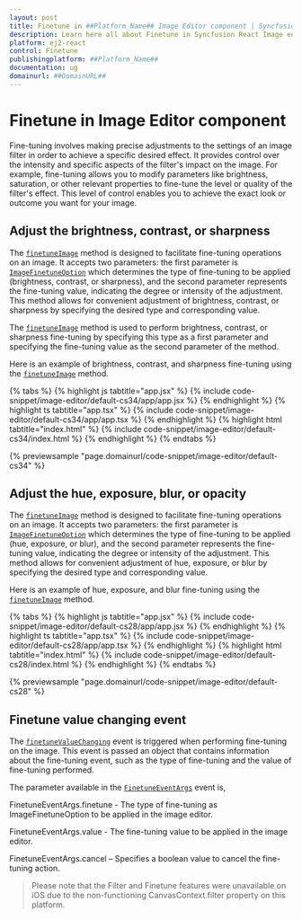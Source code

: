```yaml
---
layout: post
title: Finetune in ##Platform_Name## Image Editor component | Syncfusion
description: Learn here all about Finetune in Syncfusion React Image editor component of Syncfusion Essential JS 2 and more.
platform: ej2-react
control: Finetune 
publishingplatform: ##Platform_Name##
documentation: ug
domainurl: ##DomainURL##
---
```


# Finetune in Image Editor component

Fine-tuning involves making precise adjustments to the settings of an image filter in order to achieve a specific desired effect. It provides control over the intensity and specific aspects of the filter's impact on the image. For example, fine-tuning allows you to modify parameters like brightness, saturation, or other relevant properties to fine-tune the level or quality of the filter's effect. This level of control enables you to achieve the exact look or outcome you want for your image.

## Adjust the brightness, contrast, or sharpness

The [`finetuneImage`](https://ej2.syncfusion.com/react/documentation/api/image-editor/#finetuneImage) method is designed to facilitate fine-tuning operations on an image. It accepts two parameters: the first parameter is [`ImageFinetuneOption`](https://ej2.syncfusion.com/react/documentation/api/image-editor/imageFinetuneOption/) which determines the type of fine-tuning to be applied (brightness, contrast, or sharpness), and the second parameter represents the fine-tuning value, indicating the degree or intensity of the adjustment. This method allows for convenient adjustment of brightness, contrast, or sharpness by specifying the desired type and corresponding value.

The [`finetuneImage`](https://ej2.syncfusion.com/react/documentation/api/image-editor/#finetuneImage) method is used to perform brightness, contrast, or sharpness fine-tuning by specifying this type as a first parameter and specifying the fine-tuning value as the second parameter of the method.

Here is an example of brightness, contrast, and sharpness fine-tuning using the [`finetuneImage`](https://ej2.syncfusion.com/react/documentation/api/image-editor/#finetuneImage) method.

{% tabs %}
{% highlight js tabtitle="app.jsx" %}
{% include code-snippet/image-editor/default-cs34/app/app.jsx %}
{% endhighlight %}
{% highlight ts tabtitle="app.tsx" %}
{% include code-snippet/image-editor/default-cs34/app/app.tsx %}
{% endhighlight %}
{% highlight html tabtitle="index.html" %}
{% include code-snippet/image-editor/default-cs34/index.html %}
{% endhighlight %}
{% endtabs %}
        
{% previewsample "page.domainurl/code-snippet/image-editor/default-cs34" %}

## Adjust the hue, exposure, blur, or opacity

The [`finetuneImage`](https://ej2.syncfusion.com/react/documentation/api/image-editor/#finetuneImage) method is designed to facilitate fine-tuning operations on an image. It accepts two parameters: the first parameter is [`ImageFinetuneOption`](https://ej2.syncfusion.com/react/documentation/api/image-editor/imageFinetuneOption/) which determines the type of fine-tuning to be applied (hue, exposure, or blur), and the second parameter represents the fine-tuning value, indicating the degree or intensity of the adjustment. This method allows for convenient adjustment of hue, exposure, or blur by specifying the desired type and corresponding value.

Here is an example of hue, exposure, and blur fine-tuning using the [`finetuneImage`](https://ej2.syncfusion.com/react/documentation/api/image-editor/#finetuneImage) method. 

{% tabs %}
{% highlight js tabtitle="app.jsx" %}
{% include code-snippet/image-editor/default-cs28/app/app.jsx %}
{% endhighlight %}
{% highlight ts tabtitle="app.tsx" %}
{% include code-snippet/image-editor/default-cs28/app/app.tsx %}
{% endhighlight %}
{% highlight html tabtitle="index.html" %}
{% include code-snippet/image-editor/default-cs28/index.html %}
{% endhighlight %}
{% endtabs %}
        
{% previewsample "page.domainurl/code-snippet/image-editor/default-cs28" %}

## Finetune value changing event 

The [`finetuneValueChanging`](https://ej2.syncfusion.com/documentation/api/image-editor/#finetunevaluechanging) event is triggered when performing fine-tuning on the image. This event is passed an object that contains information about the fine-tuning event, such as the type of fine-tuning and the value of fine-tuning performed. 

The parameter available in the [`FinetuneEventArgs`](https://ej2.syncfusion.com/react/documentation/api/image-editor/finetuneEventArgs/) event is, 

FinetuneEventArgs.finetune - The type of fine-tuning as ImageFinetuneOption to be applied in the image editor. 

FinetuneEventArgs.value - The fine-tuning value to be applied in the image editor. 

FinetuneEventArgs.cancel – Specifies a boolean value to cancel the fine-tuning action. 

> Please note that the Filter and Finetune features were unavailable on iOS due to the non-functioning CanvasContext.filter property on this platform.